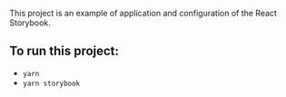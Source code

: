 This project is an example of application and configuration of the React Storybook.

## To run this project:
- ```yarn```
- ```yarn storybook```